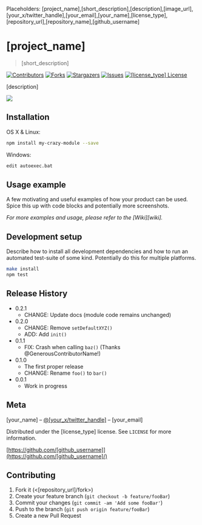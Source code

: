 Placeholders: [project_name],[short_description],[description],[image_url],[your_x/twitter_handle],[your_email],[your_name],[license_type],[repository_url],[repository_name],[github_username]
# [project_name]
> [short_description]

[![Contributors][contributors-shield]][contributors-url]
[![Forks][forks-shield]][forks-url]
[![Stargazers][stars-shield]][stars-url]
[![Issues][issues-shield]][issues-url]
[![[license_type] License][license-shield]][license-url]

[description]

![]([image_url])

## Installation

OS X & Linux:

```sh
npm install my-crazy-module --save
```

Windows:

```sh
edit autoexec.bat
```

## Usage example

A few motivating and useful examples of how your product can be used. Spice this up with code blocks and potentially more screenshots.

_For more examples and usage, please refer to the [Wiki][wiki]._

## Development setup

Describe how to install all development dependencies and how to run an automated test-suite of some kind. Potentially do this for multiple platforms.

```sh
make install
npm test
```

## Release History

* 0.2.1
    * CHANGE: Update docs (module code remains unchanged)
* 0.2.0
    * CHANGE: Remove `setDefaultXYZ()`
    * ADD: Add `init()`
* 0.1.1
    * FIX: Crash when calling `baz()` (Thanks @GenerousContributorName!)
* 0.1.0
    * The first proper release
    * CHANGE: Rename `foo()` to `bar()`
* 0.0.1
    * Work in progress

## Meta

[your_name] – [@[your_x/twitter_handle]](https://x.com/[your_x/twitter_handle]) – [your_email]

Distributed under the [license_type] license. See ``LICENSE`` for more information.

[https://github.com/[github_username]](https://github.com/[github_username]/)

## Contributing

1. Fork it (<[repository_url]/fork>)
2. Create your feature branch (`git checkout -b feature/fooBar`)
3. Commit your changes (`git commit -am 'Add some fooBar'`)
4. Push to the branch (`git push origin feature/fooBar`)
5. Create a new Pull Request

<!-- Markdown link & img dfn's -->
[contributors-shield]: https://img.shields.io/github/contributors/[github_username]/[repository_name].svg?style=for-the-badge
[contributors-url]: https://github.com/[github_username]/[repository_name]/graphs/contributors
[forks-shield]: https://img.shields.io/github/forks/[github_username]/[repository_name].svg?style=for-the-badge
[forks-url]: https://github.com/othneildrew/[github_username]/[repository_name]/members
[stars-shield]: https://img.shields.io/github/stars/[github_username]/[repository_name].svg?style=for-the-badge
[stars-url]: https://github.com/[github_username]/[repository_name]/stargazers
[issues-shield]: https://img.shields.io/github/issues/[github_username]/[repository_name].svg?style=for-the-badge
[issues-url]: https://github.com/[github_username]/[repository_name]/issues
[license-shield]: https://img.shields.io/github/license/[github_username]/[repository_name].svg?style=for-the-badge
[license-url]: https://github.com/[github_username]/[repository_name]/blob/master/LICENSE.txt
